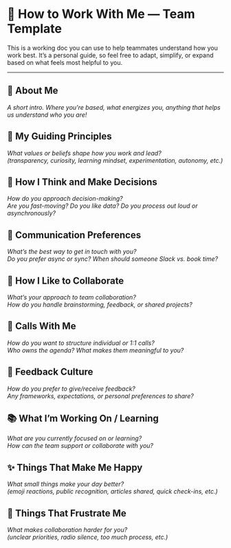 # 🧭 How to Work With Me — Team Template

This is a working doc you can use to help teammates understand how you work best. It’s a personal guide, so feel free to adapt, simplify, or expand based on what feels most helpful to you.

---

## 🪪 About Me

_A short intro. Where you're based, what energizes you, anything that helps us understand who you are!_

## 🧭 My Guiding Principles

_What values or beliefs shape how you work and lead?_  
_(transparency, curiosity, learning mindset, experimentation, autonomy, etc.)_

## 🧠 How I Think and Make Decisions

_How do you approach decision-making?_  
_Are you fast-moving? Do you like data? Do you process out loud or asynchronously?_

## 💬 Communication Preferences

_What’s the best way to get in touch with you?_  
_Do you prefer async or sync? When should someone Slack vs. book time?_

## 🤝 How I Like to Collaborate

_What’s your approach to team collaboration?_  
_How do you handle brainstorming, feedback, or shared projects?_

## 📆 Calls With Me

_How do you want to structure individual or 1:1 calls?_  
_Who owns the agenda? What makes them meaningful to you?_

## 🔁 Feedback Culture

_How do you prefer to give/receive feedback?_  
_Any frameworks, expectations, or personal preferences to share?_

## 📚 What I’m Working On / Learning

_What are you currently focused on or learning?_  
_How can the team support or collaborate with you?_

## ✨ Things That Make Me Happy

_What small things make your day better?_  
_(emoji reactions, public recognition, articles shared, quick check-ins, etc.)_

## 🚫 Things That Frustrate Me

_What makes collaboration harder for you?_  
_(unclear priorities, radio silence, too much process, etc.)_
